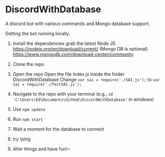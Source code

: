 # DiscordWithDatabase
A discord bot with various commands and Mongo database support.

Getting the bot running locally.

1. Install the dependencies
grab the latest Node JS 
https://nodejs.org/en/download/current/
(Mongo DB is optional)
https://www.mongodb.com/download-center/community

2. Clone the repo

3. Open the repo
Open the file Index.js inside the folder DiscordWithDatabase
Change `var sai = require('./SAI.js');`
to `var sai = require('./TestSAI.js');`

4. Navigate to the repo with your terminal (e.g., `cd 'C:\Users\Ed\Documents\GitHub\DiscordWithDatabase'` in windows) 

5. Use `npm update`

6. Run `npm start`

7. Wait a moment for the database to connect

8. try !ping

9. Alter things and have fun!~ 